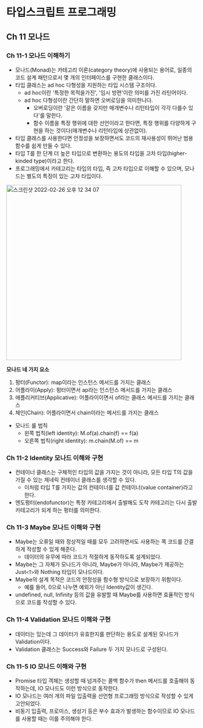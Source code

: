 # 타입스크립트 프로그래밍

## Ch 11 모나드

### Ch 11-1 모나드 이해하기

- 모나드(Monad)는 카테고리 이론(category theory)에 사용되는 용어로, 일종의 코드 설계 패턴으로서 몇 개의 인터페이스를 구현한 클래스이다.
- 타입 클래스는 ad hoc 다형성을 지원하는 타입 시스템 구조이다.
  - ad hoc이란 '특정한 목적을가진', '임시 방편'이란 의미를 가진 라틴어이다.
  - ad hoc 다형성이란 간단히 말하면 오버로딩을 의미한니다.
    - 오버로딩이란 '같은 이름을 갖지만 매개변수나 리턴타입이 각각 다를수 있다'를 말한다.
    - 함수 이름을 특정 행위에 대한 선언이라고 한다면, 특정 행위를 다양하게 구현을 하는 것이다(매개변수나 리턴타입에 상관없이).
- 타입 클래스를 사용한다면 안정성을 보장하면서도 코드의 재사용성이 뛰어난 범용 함수를 쉽게 만들 수 있다.
- 타입 T를 한 단계 더 높은 타입으로 변환하는 용도의 타입을 고차 타입(higher-kinded type)이라고 한다.
- 프로그래밍에서 카테고리는 타입의 타입, 즉 고차 타입으로 이해할 수 있으며, 모나드는 별도의 특징이 있는 고차 타입이다.

<img width="462" alt="스크린샷 2022-02-26 오후 12 34 07" src="https://user-images.githubusercontent.com/38815618/155827384-8a7ca730-52e9-47c0-8b39-cbe011bed03e.png">

**모나드 네 가지 요소**

1. 펑터(Functor): map이라는 인스턴스 메서드를 가지는 클래스
2. 어플라이(Apply): 펑터이면서 ap라는 인스턴스 메서드를 가지는 클래스
3. 애플리커티브(Applicative): 어플라이이면서 of라는 클래스 메서드를 가지는 클래스
4. 체인(Chain): 어플라이면서 chain이라는 메서드를 가지는 클래스

- 모나드 룰 법칙
  - 왼쪽 법칙(left identity): M.of(a).chain(f) == f(a)
  - 오른쪽 법칙(right identity): m.chain(M.of) == m

### Ch 11-2 Identity 모나드 이해와 구현

- 컨테이너 클래스는 구체적인 타입의 값을 가지는 것이 아니라, 모든 타입 T의 값을 가질 수 있는 제네릭 컨테이너 클래스를 생각할 수 있다.
  - 이처럼 타입 T를 가지는 값의 컨테이너를 값 컨테이너(value container)라고 한다.
- 엔도펑터(endofunctor)는 특정 카테고리에서 출발해도 도착 카테고리는 다시 출발 카테고리가 되게 하는 펑터를 의미한다.

### Ch 11-3 Maybe 모나드 이해와 구현

- Maybe는 오류일 때와 정상적일 때를 모두 고려하면서도 사용하는 쪽 코드를 간결하게 작성할 수 있게 해준다.
  - 데이터의 유무에 따라 코드가 적절하게 동작하도록 설계되었다.
- Maybe는 그 자체가 모나드가 아니라, Maybe가 아니라, Maybe가 제공하는 Just`<T>`와 Nothing 타입이 모나드이다.
- Maybe의 설계 목적은 코드의 안정성을 함수형 방식으로 보장하기 위함이다.
  - 예를 들어, 0으로 나누면 예외가 아닌 Identity값이 생긴다.
- undefined, null, Infinity 등의 값을 유발할 때 Maybe를 사용하면 효율적인 방식으로 코드를 작성할 수 있다.

### Ch 11-4 Validation 모나드 이해와 구현

- 데이터는 있는데 그 데이터가 유효한지를 판단하는 용도로 설계된 모나드가 Validation이다.
- Validation 클래스는 Success와 Failure 두 가지 모나드로 구성된다.

### Ch 11-5 IO 모나드 이해와 구현

- Promise 타입 객체는 생성할 때 넘겨주는 콜백 함수가 then 메서드를 호출해야 동작하는데, IO 모나드도 이런 방식으로 동작한다.
- IO 모나드는 여러 개의 파일 입출력을 선언형 프로그래밍 방식으로 작성할 수 있게 고안되었다.
- 비동기 입출력, 프로미스, 생성기 등은 부수 효과가 발생하는 함수이므로 IO 모나드를 사용할 때는 이를 주의해야 한다.

